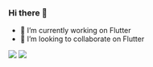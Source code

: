 ###   Hi there 👋

- 🔭 I’m currently working on Flutter
- 👯 I’m looking to collaborate on Flutter

<img src="https://github-readme-stats.vercel.app/api?username=Sanjay-2000&theme=highcontrast&show_icons=true">


<img src="https://github-readme-stats.vercel.app/api/top-langs/?username=Sanjay-2000&show_icons=true&theme=radical">

